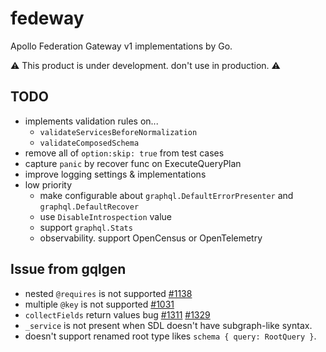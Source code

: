 # fedeway

Apollo Federation Gateway v1 implementations by Go.

:warning: This product is under development. don't use in production. :warning:

## TODO

* implements validation rules on...
  * `validateServicesBeforeNormalization`
  * `validateComposedSchema`
* remove all of `option:skip: true` from test cases
* capture `panic` by recover func on ExecuteQueryPlan
* improve logging settings & implementations
* low priority
  * make configurable about `graphql.DefaultErrorPresenter` and `graphql.DefaultRecover`
  * use `DisableIntrospection` value
  * support `graphql.Stats`
  * observability. support OpenCensus or OpenTelemetry

## Issue from gqlgen

* nested `@requires` is not supported [#1138](https://github.com/99designs/gqlgen/issues/1138)
* multiple `@key` is not supported [#1031](https://github.com/99designs/gqlgen/issues/1031)
* `collectFields` return values bug [#1311](https://github.com/99designs/gqlgen/issues/1311) [#1329](https://github.com/99designs/gqlgen/issues/1329)
* `_service` is not present when SDL doesn't have subgraph-like syntax.
* doesn't support renamed root type likes `schema { query: RootQuery }`.
